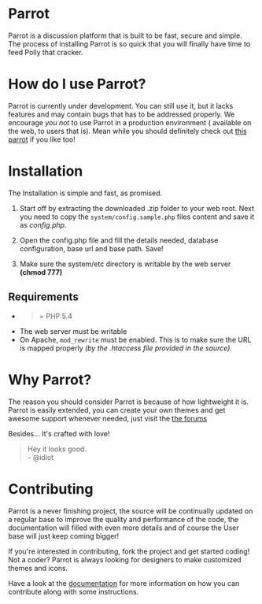 Parrot
======

Parrot is a discussion platform that is built to be fast, secure and simple. The process of installing Parrot is so quick that you will finally have time to feed Polly that cracker.

How do I use Parrot?
===

Parrot is currently under development. You can still use it, but it lacks features and may contain bugs that has to be addressed properly. We encourage *you not* to use Parrot in a production environment ( available on the web, to users that is). Mean while you should definitely check out [this parrot](http://bit.ly/1jnMQ6S) if you like too!

Installation
===

The Installation is simple and fast, as promised. 

1. Start off by extracting the downloaded .zip folder to your web root. Next you need to copy the ```system/config.sample.php``` files content and save it as *config.php*. 

2. Open the config.php file and fill the details needed, database configuration, base url and base path. Save!

3. Make sure the system/etc directory is writable by the web server **(chmod 777)**


## Requirements
  - >= PHP 5.4
  - The web server must be writable
  - On Apache, ```mod_rewrite``` must be enabled. This is to make sure the URL is mapped properly *(by the .htaccess file provided in the source).*
  
  
Why Parrot?
===

The reason you should consider Parrot is because of how lightweight it is. Parrot is easily extended, you can create your own themes and get awesome support whenever needed, just visit the [the forums](http://codingbean.com/parrot/)

Besides... It's crafted with love!

> Hey it looks good.<br/>
 \- @idiot
 

Contributing
=========

Parrot is a never finishing project, the source will be continually updated on a regular base to improve the quality and performance of the code, the documentation will filled with even more details and of course the User base will just keep coming bigger!

If you're interested in contributing, fork the project and get started coding! Not a coder? Parrot is always looking for designers to make customized themes and icons.

Have a look at the [documentation](http://parrot.docci.co/contribute) for more information on how you can contribute along with some instructions.
